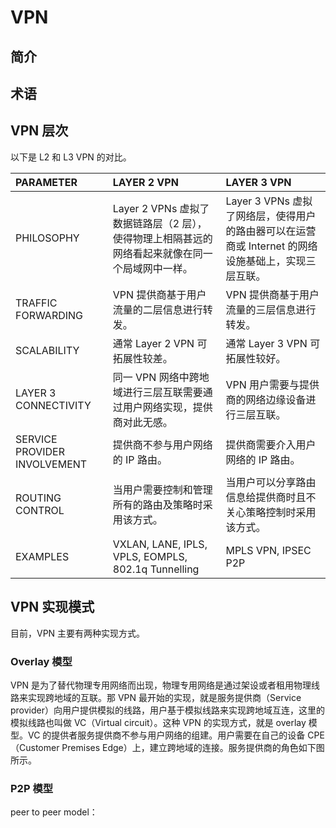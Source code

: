# VPN

## 简介

## 术语

## VPN 层次

以下是 L2 和 L3 VPN 的对比。

| PARAMETER                    | LAYER 2 VPN                                                  | LAYER 3 VPN                                                  |
| :--------------------------- | :----------------------------------------------------------- | :----------------------------------------------------------- |
| PHILOSOPHY                   | Layer 2 VPNs 虚拟了数据链路层（2 层），使得物理上相隔甚远的网络看起来就像在同一个局域网中一样。 | Layer 3 VPNs 虚拟了网络层，使得用户的路由器可以在运营商或 Internet 的网络设施基础上，实现三层互联。 |
| TRAFFIC FORWARDING           | VPN 提供商基于用户流量的二层信息进行转发。                   | VPN 提供商基于用户流量的三层信息进行转发。                   |
| SCALABILITY                  | 通常 Layer 2 VPN 可拓展性较差。                              | 通常 Layer 3 VPN 可拓展性较好。                              |
| LAYER 3 CONNECTIVITY         | 同一 VPN 网络中跨地域进行三层互联需要通过用户网络实现，提供商对此无感。 | VPN 用户需要与提供商的网络边缘设备进行三层互联。             |
| SERVICE PROVIDER INVOLVEMENT | 提供商不参与用户网络的 IP 路由。                             | 提供商需要介入用户网络的 IP 路由。                           |
| ROUTING CONTROL              | 当用户需要控制和管理所有的路由及策略时采用该方式。           | 当用户可以分享路由信息给提供商时且不关心策略控制时采用该方式。 |
| EXAMPLES                     | VXLAN, LANE, IPLS, VPLS, EOMPLS, 802.1q Tunnelling           | MPLS VPN, IPSEC P2P                                          |

## VPN 实现模式

目前，VPN 主要有两种实现方式。

### Overlay 模型

VPN 是为了替代物理专用网络而出现，物理专用网络是通过架设或者租用物理线路来实现跨地域的互联。那 VPN 最开始的实现，就是服务提供商（Service provider）向用户提供模拟的线路，用户基于模拟线路来实现跨地域互连，这里的模拟线路也叫做 VC（Virtual circuit）。这种 VPN 的实现方式，就是 overlay 模型。VC 的提供者服务提供商不参与用户网络的组建。用户需要在自己的设备 CPE（Customer Premises Edge）上，建立跨地域的连接。服务提供商的角色如下图所示。

### P2P 模型

peer to peer model：